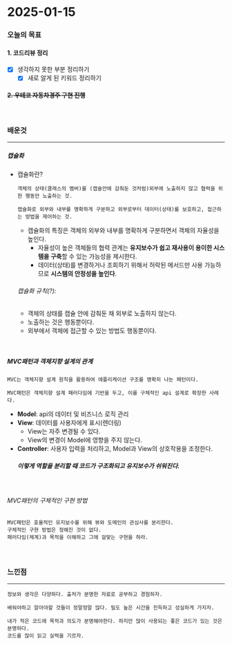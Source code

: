 # 2025-01-15

### 오늘의 목표

#### 1. 코드리뷰 정리
- [x] 생각하지 못한 부분 정리하기
	- [x] 새로 알게 된 키워드 정리하기

#### ~~2. 우테코 자동차경주 구현 진행~~

<br>

### 배운것
- - -
##### 캡슐화
- 캡슐화란?
	```
	객체의 상태(클래스의 멤버)를 (캡슐안에 감춰둔 것처럼)외부에 노출하지 않고 협력을 위한 행동만 노출하는 것.
	```
	```
	캡슐화로 외부와 내부를 명확하게 구분하고 외부로부터 데이터(상태)를 보호하고, 접근하는 방법을 제어하는 것.
	```
	- 캡슐화의 특징은 객체의 외부와 내부를 명확하게 구분하면서 객체의 자율성을 높인다.
		- 자율성이 높은 객체들의 협력 관계는 **유지보수가 쉽고 재사용이 용이한 시스템을 구축**할 수 있는 가능성을 제시한다.
		- 데이터(상태)를 변경하거나 조회하기 위해서 허락된 메서드만 사용 가능하므로 **시스템의 안정성을 높인다**.

	###### 캡슐화 규칙(?):
	- 객체의 상태를 캡슐 안에 감춰둔 채 외부로 노출하지 않는다.
	- 노출하는 것은 행동뿐이다.
	- 외부에서 객체에 접근할 수 있는 방법도 행동뿐이다.
<br>

##### MVC패턴과 객체지향 설계의 관계
```
MVC는 객체지향 설계 원칙을 활용하여 애플리케이션 구조를 명확히 나눈 패턴이다.
```
```
MVC패턴은 객체지향 설계 패러다임에 기반을 두고, 이를 구체적인 api 설계로 확장한 사례다.
```
- **Model**: api의 데이터 및 비즈니스 로직 관리
- **View**: 데이터를 사용자에게 표시(렌더링)
	- View는 자주 변경될 수 있다.
	- View의 변경이 Model에 영향을 주지 않는다.
- **Controller**: 사용자 입력을 처리하고, Model과 View의 상호작용을 조정한다.
	##### 이렇게 역할을 분리할 때 코드가 구조화되고 유지보수가 쉬워진다.
<br>

###### MVC패턴의 구체적인 구현 방법
```
MVC패턴은 효율적인 유지보수를 위해 뷰와 도메인의 관심사를 분리한다.
구체적인 구현 방법은 정해진 것이 없다.
패러다임(체계)과 목적을 이해하고 그에 걸맞는 구현을 하라.
```

####

<br>

### 느낀점
- - -
	정보와 생각은 다양하다. 출처가 분명한 자료로 공부하고 경험하자.

	배워야하고 알아야할 것들이 정말정말 많다. 밀도 높은 시간을 진득하고 성실하게 가지자.

	내가 적은 코드에 목적과 의도가 분명해야한다. 하지만 많이 사용되는 좋은 코드가 있는 것은 분명하다.
	코드를 많이 읽고 실력을 기르자.